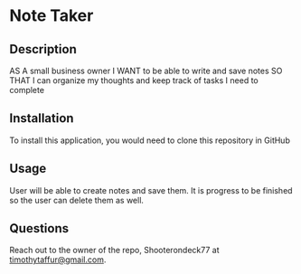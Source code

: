 # Note Taker

## Description 

AS A small business owner
I WANT to be able to write and save notes
SO THAT I can organize my thoughts and keep track of tasks I need to complete

## Installation
To install this application, you would need to clone this repository in GitHub

## Usage
User will be able to create notes and save them. It is progress to be finished so the user can delete them as well. 


## Questions
Reach out to the owner of the repo, Shooterondeck77 at timothytaffur@gmail.com.

